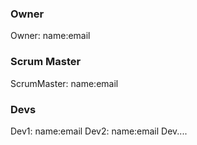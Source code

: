 ### Owner
Owner:        name:email

### Scrum Master
ScrumMaster:  name:email

### Devs
Dev1:         name:email
Dev2:         name:email
Dev....
